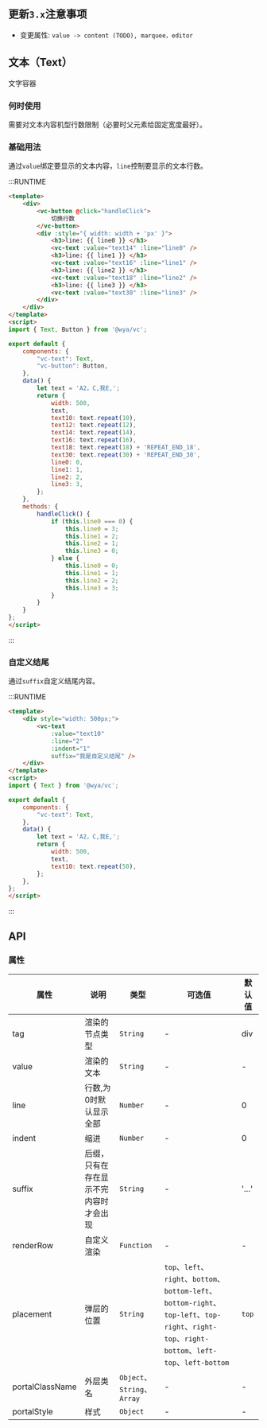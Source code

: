 ## 更新`3.x`注意事项
- 变更属性: `value -> content (TODO), marquee，editor`


## 文本（Text）
文字容器 

### 何时使用
需要对文本内容机型行数限制（必要时父元素给固定宽度最好）。

### 基础用法
通过`value`绑定要显示的文本内容，`line`控制要显示的文本行数。

:::RUNTIME
```html
<template>
	<div>
		<vc-button @click="handleClick">
			切换行数
		</vc-button>
		<div :style="{ width: width + 'px' }">
			<h3>line: {{ line0 }} </h3>
			<vc-text :value="text14" :line="line0" />
			<h3>line: {{ line1 }} </h3>
			<vc-text :value="text16" :line="line1" />
			<h3>line: {{ line2 }} </h3>
			<vc-text :value="text18" :line="line2" />
			<h3>line: {{ line3 }} </h3>
			<vc-text :value="text30" :line="line3" />
		</div>
	</div>
</template>
<script>
import { Text, Button } from '@wya/vc';

export default {
	components: {
		"vc-text": Text,
		"vc-button": Button,
    },
	data() {
		let text = 'A2，C,我E,';
		return {
			width: 500,
			text,
			text10: text.repeat(10),
			text12: text.repeat(12),
			text14: text.repeat(14),
			text16: text.repeat(16),
			text18: text.repeat(18) + 'REPEAT_END_18',
			text30: text.repeat(30) + 'REPEAT_END_30',
			line0: 0,
			line1: 1,
			line2: 2,
			line3: 3,
		};
	},
	methods: {
		handleClick() {
			if (this.line0 === 0) {
				this.line0 = 3;
				this.line1 = 2;
				this.line2 = 1;
				this.line3 = 0;
			} else {
				this.line0 = 0;
				this.line1 = 1;
				this.line2 = 2;
				this.line3 = 3;
			}
		}
	}
};
</script>
```
:::

### 自定义结尾
通过`suffix`自定义结尾内容。

:::RUNTIME
```html
<template>
	<div style="width: 500px;">
		<vc-text 
			:value="text10" 
			:line="2"
			:indent="1"
			suffix="我是自定义结尾" />
	</div>
</template>
<script>
import { Text } from '@wya/vc';

export default {
	components: {
		"vc-text": Text,
    },
	data() {
		let text = 'A2，C,我E,';
		return {
			width: 500,
			text,
			text10: text.repeat(50),
		};
	},
};
</script>
```
:::

## API

### 属性
属性 | 说明 | 类型 | 可选值 | 默认值
---|---|---|---|---
tag | 渲染的节点类型 | `String` | - | div
value | 渲染的文本 | `String` | - | -
line | 行数,为0时默认显示全部 | `Number` | - | 0
indent | 缩进 | `Number` | - | 0
suffix | 后缀，只有在存在显示不完内容时才会出现 | `String` | - | '...'
renderRow | 自定义渲染 | `Function` | - | -
placement | 弹层的位置 | `String` | `top`、`left`、`right`、`bottom`、`bottom-left`、`bottom-right`、`top-left`、`top-right`、`right-top`、`right-bottom`、`left-top`、`left-bottom` | `top`
portalClassName | 外层类名 | `Object`、`String`、`Array` | - | -
portalStyle | 样式 | `Object` | - | - 

